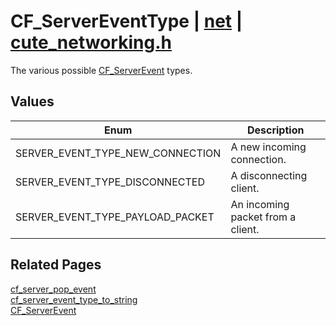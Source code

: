 # CF_ServerEventType | [net](https://github.com/RandyGaul/cute_framework/blob/master/docs/net/README.md) | [cute_networking.h](https://github.com/RandyGaul/cute_framework/blob/master/include/cute_networking.h)

The various possible [CF_ServerEvent](https://github.com/RandyGaul/cute_framework/blob/master/docs/net/cf_serverevent.md) types.

## Values

Enum | Description
--- | ---
SERVER_EVENT_TYPE_NEW_CONNECTION | A new incoming connection.
SERVER_EVENT_TYPE_DISCONNECTED | A disconnecting client.
SERVER_EVENT_TYPE_PAYLOAD_PACKET | An incoming packet from a client.

## Related Pages

[cf_server_pop_event](https://github.com/RandyGaul/cute_framework/blob/master/docs/net/cf_server_pop_event.md)  
[cf_server_event_type_to_string](https://github.com/RandyGaul/cute_framework/blob/master/docs/net/cf_server_event_type_to_string.md)  
[CF_ServerEvent](https://github.com/RandyGaul/cute_framework/blob/master/docs/net/cf_serverevent.md)  
